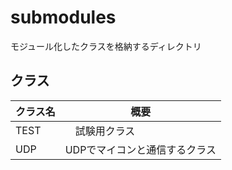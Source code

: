 # submodules
モジュール化したクラスを格納するディレクトリ

## クラス
| クラス名 | 概要 | 
| ---- | ---- | 
| TEST |　試験用クラス | 
| UDP | UDPでマイコンと通信するクラス | 

